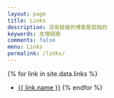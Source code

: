```yaml
---
layout: page
title: Links
description: 没有链接的博客是孤独的
keywords: 友情链接
comments: false
menu: Links
permalink: /links/
---
```



{% for link in site.data.links %}
* <a href='{{ link.url }}' target='_blank'>{{ link.name }}</a>
{% endfor %}
